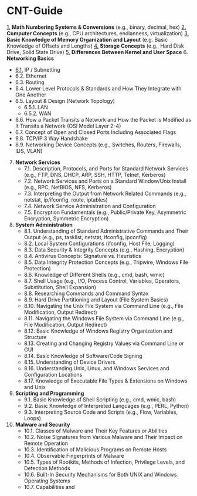 # CNT-Guide

[1.](1-0.md) **Math Numbering Systems & Conversions** (e.g., binary, decimal, hex)
[2.](2-0.md) **Computer Concepts** (e.g., CPU architectures, endianness, virtualization)
[3.](3-0.md) **Basic Knowledge of Memory Organization and Layout** (e.g. Basic Knowledge of Offsets and Lengths)
[4.](4-0.md) **Storage Concepts** (e.g., Hard Disk Drive, Solid State Drive)
[5.](5-0.md) **Differences Between Kernel and User Space**
6. **Networking Basics**
   - [6.1.](6-1.md) IP / Subnetting
   - 6.2. Ethernet
   - 6.3. Routing
   - 6.4. Lower Level Protocols & Standards and How They Integrate with One Another
   - 6.5. Layout & Design (Network Topology)
        - 6.5.1. LAN
        - 6.5.2. WAN
   - 6.6. How a Packet Transits a Network and How the Packet is Modified as It Transits a Network (OSI Model Layer 2-4)
   - 6.7. Concept of Open and Closed Ports Including Associated Flags
   - 6.8. TCP/IP 3 Way Handshake
   - 6.9. Networking Device Concepts (e.g., Switches, Routers, Firewalls, IDS, VLAN)
7. **Network Services**
   - 7.1. Description, Protocols, and Ports for Standard Network Services (e.g., FTP, DNS, DHCP, ARP, SSH, HTTP, Telnet, Kerberos)
   - 7.2. Network Services and Ports on a Standard Window/Unix Install (e.g., RPC, NetBIOS, NFS, Kerberos)
   - 7.3. Interpreting the Output from Network Related Commands (e.g., netstat, ip/ifconfig, route, iptables)
   - 7.4. Network Service Administration and Configuration
   - 7.5. Encryption Fundamentals (e.g., Public/Private Key, Asymmetric Encryption, Symmetric Encryption)
8. **System Administration**
   - 8.1. Understanding of Standard Administrative Commands and Their Output (e.g., ps, tasklist, netstat, ifconfig, ipconfig)
   - 8.2. Local System Configurations (ifconfig, Host File, Logging)
   - 8.3. Data Security & Integrity Concepts (e.g., Hashing, Encryption)
   - 8.4. Antivirus Concepts: Signature vs. Heuristics
   - 8.5. Data Integrity Protection Concepts (e.g., Tripwire, Windows File Protection)
   - 8.6. Knowledge of Different Shells (e.g., cmd, bash, wmic)
   - 8.7. Shell Usage (e.g., I/O, Process Control, Variables, Operators, Substitution, Shell Expansion)
   - 8.8. Researching Commands and Command Syntax
   - 8.9. Hard Drive Partitioning and Layout (File System Basics)
   - 8.10. Navigating the Unix File System via Command Line (e.g., File Modification, Output Redirect)
   - 8.11. Navigating the Windows File System via Command Line (e.g., File Modification, Output Redirect)
   - 8.12. Basic Knowledge of Windows Registry Organization and Structure
   - 8.13. Creating and Changing Registry Values via Command Line or GUI
   - 8.14. Basic Knowledge of Software/Code Signing
   - 8.15. Understanding of Device Drivers
   - 8.16. Understanding Unix, Linux, and Windows Services and Configuration Locations
   - 8.17. Knowledge of Executable File Types & Extensions on Windows and Unix
9. **Scripting and Programming**
   - 9.1. Basic Knowledge of Shell Scripting (e.g., cmd, wmic, bash)
   - 9.2. Basic Knowledge of Interpreted Languages (e.g., PERL, Python)
   - 9.3. Interpreting Source Code and Scripts (e.g., Flow, Variables, Loops)
10. **Malware and Security**
    - 10.1. Classes of Malware and Their Key Features or Abilities
    - 10.2. Noise Signatures from Various Malware and Their Impact on Remote Operation
    - 10.3. Identification of Malicious Programs on Remote Hosts
    - 10.4. Observable Fingerprints of Malware
    - 10.5. Types of Rootkits, Methods of Infection, Privilege Levels, and Detection Methods
    - 10.6. Built-In Security Mechanisms for Both UNIX and Windows Operating Systems
    - 10.7. Capabilities and

